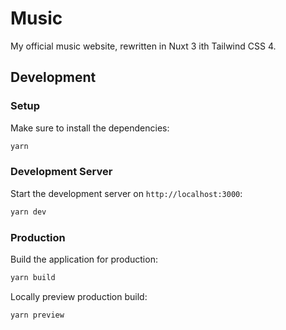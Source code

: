 # Music

My official music website, rewritten in Nuxt 3 ith Tailwind CSS 4.

## Development

### Setup

Make sure to install the dependencies:

```bash
yarn
```

### Development Server

Start the development server on `http://localhost:3000`:

```bash
yarn dev
```

### Production

Build the application for production:

```bash
yarn build
```

Locally preview production build:

```bash
yarn preview
```
